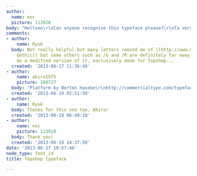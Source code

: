 ```yaml
---
author:
  name: eoc
  picture: 113928
body: "Hellooo\r\nCan anyone recognise this typeface please?\r\nTa very much\r\n[img:sites/default/files/old-images/topshop_font_5504.jpg]"
comments:
- author:
    name: Ryuk
  body: Not really helpful but many letters remind me of [[http://www.myfonts.com/fonts/itc/avant-garde-gothic|Avant-Garde
    Gothic]] but some others such as /G and /R are definitely far away from it. May
    be a modified version of it, exclusively done for Topshop...
  created: '2013-06-17 11:36:49'
- author:
    name: akira1975
    picture: 109727
  body: "Platform by Berton Hasebe\r\nhttp://commercialtype.com/typefaces/platform"
  created: '2013-06-18 02:51:50'
- author:
    name: Ryuk
  body: Thanks for this one too, Akira!
  created: '2013-06-18 06:49:18'
- author:
    name: eoc
    picture: 113928
  body: Thank you!
  created: '2013-06-18 14:37:50'
date: '2013-06-17 10:57:46'
node_type: font_id
title: Topshop typeface

---
```

